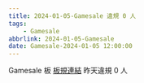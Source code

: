```yaml
---
title: 2024-01-05-Gamesale 違規 0 人
tags:
    - Gamesale
abbrlink: 2024-01-05-Gamesale
date: Gamesale-2024-01-05 12:00:00
---
```

Gamesale 板 [板規連結](https://www.ptt.cc/bbs/Gossiping/M.1637425085.A.07D.html)
昨天違規 0 人
